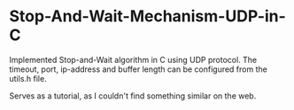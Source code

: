 # Stop-And-Wait-Mechanism-UDP-in-C
Implemented Stop-and-Wait algorithm in C using UDP protocol.
The timeout, port, ip-address and buffer length can be configured from the utils.h file.

Serves as a tutorial, as I couldn't find something similar on the web.
